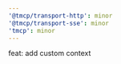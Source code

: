 ```yaml
---
'@tmcp/transport-http': minor
'@tmcp/transport-sse': minor
'tmcp': minor
---
```


feat: add custom context
